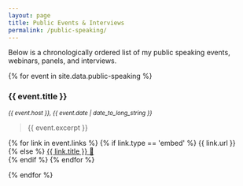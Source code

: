 ```yaml
---
layout: page
title: Public Events & Interviews
permalink: /public-speaking/
---
```

Below is a chronologically ordered list of my public speaking events, webinars, panels, and interviews.

{% for event in site.data.public-speaking %}
<h3>{{ event.title }}</h3>
<small><em>{{ event.host }}, {{ event.date | date_to_long_string }}</em></small>
<blockquote>{{ event.excerpt }}</blockquote>
{% for link in event.links %}
  {% if link.type == 'embed' %}
  {{ link.url }}
  <br>
  {% else %}
  <a href="{{ link.url }}" target="_blank">{{ link.title }} 🔗</a>
  <br>
  {% endif %}
{% endfor %}
<br>
<p/>
{% endfor %}